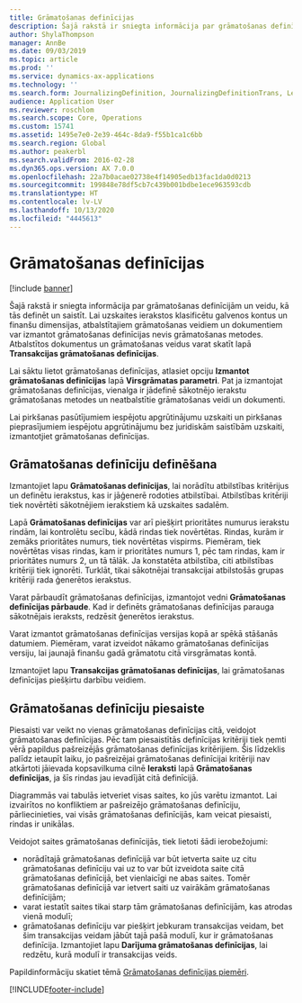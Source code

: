 ```yaml
---
title: Grāmatošanas definīcijas
description: Šajā rakstā ir sniegta informācija par grāmatošanas definīcijām un veidu, kā tās definēt un saistīt. Lai uzskaites ierakstos klasificētu galvenos kontus un finanšu dimensijas, atbalstītajiem grāmatošanas veidiem un dokumentiem var izmantot grāmatošanas definīcijas nevis grāmatošanas metodes.
author: ShylaThompson
manager: AnnBe
ms.date: 09/03/2019
ms.topic: article
ms.prod: ''
ms.service: dynamics-ax-applications
ms.technology: ''
ms.search.form: JournalizingDefinition, JournalizingDefinitionTrans, LedgerParameters
audience: Application User
ms.reviewer: roschlom
ms.search.scope: Core, Operations
ms.custom: 15741
ms.assetid: 1495e7e0-2e39-464c-8da9-f55b1ca1c6bb
ms.search.region: Global
ms.author: peakerbl
ms.search.validFrom: 2016-02-28
ms.dyn365.ops.version: AX 7.0.0
ms.openlocfilehash: 22a7b0acae02738e4f14905edb13fac1da0d0213
ms.sourcegitcommit: 199848e78df5cb7c439b001bdbe1ece963593cdb
ms.translationtype: HT
ms.contentlocale: lv-LV
ms.lasthandoff: 10/13/2020
ms.locfileid: "4445613"
---
```

# <a name="posting-definitions"></a>Grāmatošanas definīcijas

[!include [banner](../includes/banner.md)]

Šajā rakstā ir sniegta informācija par grāmatošanas definīcijām un veidu, kā tās definēt un saistīt.
Lai uzskaites ierakstos klasificētu galvenos kontus un finanšu dimensijas, atbalstītajiem grāmatošanas veidiem un dokumentiem var izmantot grāmatošanas definīcijas nevis grāmatošanas metodes. Atbalstītos dokumentus un grāmatošanas veidus varat skatīt lapā **Transakcijas grāmatošanas definīcijas**. 

Lai sāktu lietot grāmatošanas definīcijas, atlasiet opciju **Izmantot grāmatošanas definīcijas** lapā **Virsgrāmatas parametri**. Pat ja izmantojat grāmatošanas definīcijas, vienalga ir jādefinē sākotnējo ierakstu grāmatošanas metodes un neatbalstītie grāmatošanas veidi un dokumenti. 

Lai pirkšanas pasūtījumiem iespējotu apgrūtinājumu uzskaiti un pirkšanas pieprasījumiem iespējotu apgrūtinājumu bez juridiskām saistībām uzskaiti, izmantotjiet grāmatošanas definīcijas.

## <a name="defining-posting-definitions"></a>Grāmatošanas definīciju definēšana
Izmantojiet lapu **Grāmatošanas definīcijas**, lai norādītu atbilstības kritērijus un definētu ierakstus, kas ir jāģenerē rodoties atbilstībai. Atbilstības kritēriji tiek novērtēti sākotnējiem ierakstiem kā uzskaites sadalēm. 

Lapā **Grāmatošanas definīcijas** var arī piešķirt prioritātes numurus ierakstu rindām, lai kontrolētu secību, kādā rindas tiek novērtētas. Rindas, kurām ir zemāks prioritātes numurs, tiek novērtētas vispirms. Piemēram, tiek novērtētas visas rindas, kam ir prioritātes numurs 1, pēc tam rindas, kam ir prioritātes numurs 2, un tā tālāk. Ja konstatēta atbilstība, citi atbilstības kritēriji tiek ignorēti. Turklāt, tikai sākotnējai transakcijai atbilstošās grupas kritēriji rada ģenerētos ierakstus. 

Varat pārbaudīt grāmatošanas definīcijas, izmantojot vedni **Grāmatošanas definīcijas pārbaude**. Kad ir definēts grāmatošanas definīcijas parauga sākotnējais ieraksts, redzēsit ģenerētos ierakstus. 

Varat izmantot grāmatošanas definīcijas versijas kopā ar spēkā stāšanās datumiem. Piemēram, varat izveidot nākamo grāmatošanas definīcijas versiju, lai jaunajā finanšu gadā grāmatotu citā virsgrāmatas kontā. 

Izmantojiet lapu **Transakcijas grāmatošanas definīcijas**, lai grāmatošanas definīcijas piešķirtu darbību veidiem.

## <a name="linking-posting-definitions"></a>Grāmatošanas definīciju piesaiste
Piesaisti var veikt no vienas grāmatošanas definīcijas citā, veidojot grāmatošanas definīcijas. Pēc tam piesaistītās definīcijas kritēriji tiek ņemti vērā papildus pašreizējās grāmatošanas definīcijas kritērijiem. Šis līdzeklis palīdz ietaupīt laiku, jo pašreizējai grāmatošanas definīcijai kritēriji nav atkārtoti jāievada kopsavilkuma cilnē **Ieraksti** lapā **Grāmatošanas definīcijas**, ja šīs rindas jau ievadījāt citā definīcijā. 

Diagrammās vai tabulās ietveriet visas saites, ko jūs varētu izmantot. Lai izvairītos no konfliktiem ar pašreizējo grāmatošanas definīciju, pārliecinieties, vai visās grāmatošanas definīcijās, kam veicat piesaisti, rindas ir unikālas. 

Veidojot saites grāmatošanas definīcijās, tiek lietoti šādi ierobežojumi:

-   norādītajā grāmatošanas definīcijā var būt ietverta saite uz citu grāmatošanas definīciju vai uz to var būt izveidota saite citā grāmatošanas definīcijā, bet vienlaicīgi ne abas saites. Tomēr grāmatošanas definīcijā var ietvert saiti uz vairākām grāmatošanas definīcijām;
-   varat iestatīt saites tikai starp tām grāmatošanas definīcijām, kas atrodas vienā modulī;
-   grāmatošanas definīciju var piešķirt jebkuram transakcijas veidam, bet šim transakcijas veidam jābūt tajā pašā modulī, kur ir grāmatošanas definīcija. Izmantojiet lapu **Darījuma grāmatošanas definīcijas**, lai redzētu, kurā modulī ir transakcijas veids.


Papildinformāciju skatiet tēmā [Grāmatošanas definīcijas piemēri](example-posting-definitions.md). 




[!INCLUDE[footer-include](../../includes/footer-banner.md)]
